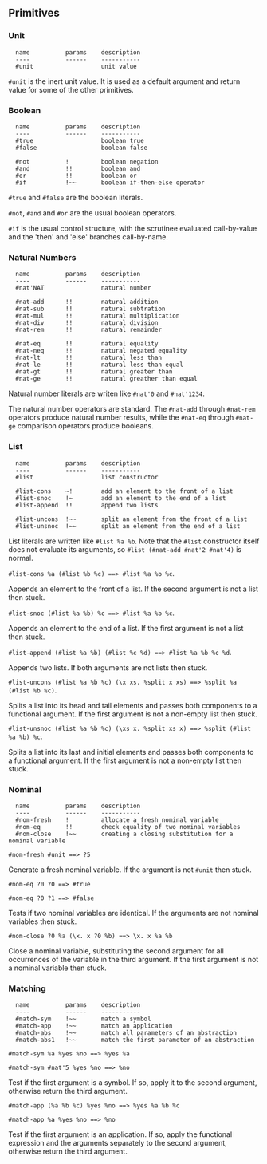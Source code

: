 
## Primitives

### Unit

```
  name          params    description
  ----          ------    -----------
  #unit                   unit value
```

``#unit`` is the inert unit value. It is used as a default argument and return value for some of the other primitives.


### Boolean

```
  name          params    description
  ----          ------    -----------
  #true                   boolean true
  #false                  boolean false

  #not          !         boolean negation
  #and          !!        boolean and
  #or           !!        boolean or
  #if           !~~       boolean if-then-else operator
```

``#true`` and ``#false`` are the boolean literals.

``#not``, ``#and`` and ``#or`` are the usual boolean operators.

``#if`` is the usual control structure, with the scrutinee evaluated call-by-value and the 'then' and 'else' branches call-by-name.


### Natural Numbers

```
  name          params    description
  ----          ------    -----------
  #nat'NAT                natural number

  #nat-add      !!        natural addition
  #nat-sub      !!        natural subtration
  #nat-mul      !!        natural multiplication
  #nat-div      !!        natural division
  #nat-rem      !!        natural remainder

  #nat-eq       !!        natural equality
  #nat-neq      !!        natural negated equality
  #nat-lt       !!        natural less than
  #nat-le       !!        natural less than equal
  #nat-gt       !!        natural greater than
  #nat-ge       !!        natural greather than equal
```

Natural number literals are writen like ``#nat'0`` and ``#nat'1234``.

The natural number operators are standard. The ``#nat-add`` through ``#nat-rem`` operators produce natural number results, while the ``#nat-eq`` through ``#nat-ge`` comparison operators produce booleans.


### List

```
  name          params    description
  ----          ------    -----------
  #list                   list constructor

  #list-cons    ~!        add an element to the front of a list
  #list-snoc    !~        add an element to the end of a list
  #list-append  !!        append two lists

  #list-uncons  !~~       split an element from the front of a list
  #list-unsnoc  !~~       split an element from the end of a list
```

List literals are written like ``#list %a %b``. Note that the ``#list`` constructor itself does not evaluate its arguments, so ``#list (#nat-add #nat'2 #nat'4)`` is normal.

``#list-cons %a (#list %b %c) ==> #list %a %b %c``.

Appends an element to the front of a list. If the second argument is not a list then stuck.


``#list-snoc (#list %a %b) %c ==> #list %a %b %c``.

Appends an element to the end of a list. If the first argument is not a list then stuck.


``#list-append (#list %a %b) (#list %c %d) ==> #list %a %b %c %d``.

Appends two lists. If both arguments are not lists then stuck.


``#list-uncons (#list %a %b %c) (\x xs. %split x xs) ==> %split %a (#list %b %c)``.

Splits a list into its head and tail elements and passes both components to a functional argument. If the first argument is not a non-empty list then stuck.

``#list-unsnoc (#list %a %b %c) (\xs x. %split xs x) ==> %split (#list %a %b) %c``.

Splits a list into its last and initial elements and passes both components to a functional argument. If the first argument is not a non-empty list then stuck.


### Nominal

```
  name          params    description
  ----          ------    -----------
  #nom-fresh    !         allocate a fresh nominal variable
  #nom-eq       !!        check equality of two nominal variables
  #nom-close    !~~       creating a closing substitution for a nominal variable
```

``#nom-fresh #unit ==> ?5``

Generate a fresh nominal variable. If the argument is not ``#unit`` then stuck.


``#nom-eq ?0 ?0 ==> #true``

``#nom-eq ?0 ?1 ==> #false``

Tests if two nominal variables are identical. If the arguments are not nominal variables then stuck.


``#nom-close ?0 %a (\x. x ?0 %b) ==> \x. x %a %b``

Close a nominal variable, substituting the second argument for all occurrences of the variable in the third argument. If the first argument is not a nominal variable then stuck.


### Matching

```
  name          params    description
  ----          ------    -----------
  #match-sym    !~~       match a symbol
  #match-app    !~~       match an application
  #match-abs    !~~       match all parameters of an abstraction
  #match-abs1   !~~       match the first parameter of an abstraction
```

``#match-sym %a %yes %no ==> %yes %a``

``#match-sym #nat'5 %yes %no ==> %no``

Test if the first argument is a symbol. If so, apply it to the second argument, otherwise return the third argument.


``#match-app (%a %b %c) %yes %no ==> %yes %a %b %c``

``#match-app %a %yes %no ==> %no``

Test if the first argument is an application. If so, apply the functional expression and the arguments separately to the second argument, otherwise return the third argument.






